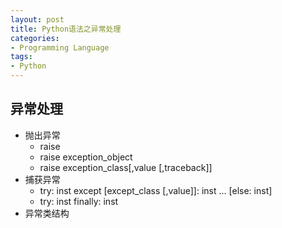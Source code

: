 ```yaml
---
layout: post
title: Python语法之异常处理
categories:
- Programming Language
tags:
- Python
---
```

	
## 异常处理
- 抛出异常
	- raise
	- raise exception_object
	- raise exception_class[,value [,traceback]]
- 捕获异常
	- try: inst except [except_class [,value]]: inst ... [else: inst]
	- try: inst finally: inst
- 异常类结构